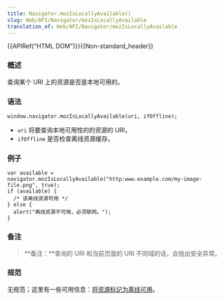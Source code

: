 ```yaml
---
title: Navigator.mozIsLocallyAvailable()
slug: Web/API/Navigator/mozIsLocallyAvailable
translation_of: Web/API/Navigator/mozIsLocallyAvailable
---
```

{{APIRef("HTML DOM")}}{{Non-standard_header}}

### 概述

查询某个 URI 上的资源是否是本地可用的。

### 语法

```plain
window.navigator.mozIsLocallyAvailable(uri, ifOffline);
```

- `uri` 将要查询本地可用性的的资源的 URI，
- `ifOffline` 是否检查离线资源缓存。

### 例子

```plain
var available = navigator.mozIsLocallyAvailable("http:www.example.com/my-image-file.png", true);
if (available) {
  /* 该离线资源可用 */
} else {
  alert("离线资源不可用，必须联网。");
}
```

### 备注

> **备注：**查询的 URI 和当前页面的 URI 不同域的话，会抛出安全异常。

### 规范

无规范；这里有一些可用信息：[将资源标记为离线可用](http://www.campd.org/stuff/Offline%20Cache.html)。
